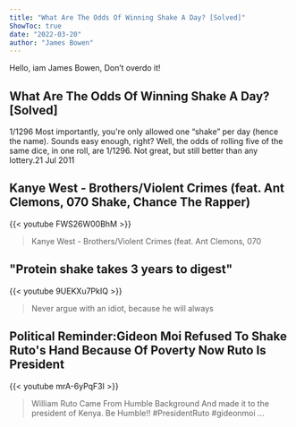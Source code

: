 ```yaml
---
title: "What Are The Odds Of Winning Shake A Day? [Solved]"
ShowToc: true 
date: "2022-03-20"
author: "James Bowen" 
---
```


Hello, iam James Bowen, Don’t overdo it!
## What Are The Odds Of Winning Shake A Day? [Solved]
1/1296 Most importantly, you're only allowed one “shake” per day (hence the name). Sounds easy enough, right? Well, the odds of rolling five of the same dice, in one roll, are 1/1296. Not great, but still better than any lottery.21 Jul 2011

## Kanye West - Brothers/Violent Crimes (feat. Ant Clemons, 070 Shake, Chance The Rapper)
{{< youtube FWS26W00BhM >}}
>Kanye West - Brothers/Violent Crimes (feat. Ant Clemons, 070 

## "Protein shake takes 3 years to digest"
{{< youtube 9UEKXu7PkIQ >}}
>Never argue with an idiot, because he will always 

## Political Reminder:Gideon Moi Refused To Shake Ruto's Hand Because Of Poverty Now Ruto Is President
{{< youtube mrA-6yPqF3I >}}
>William Ruto Came From Humble Background And made it to the president of Kenya. Be Humble!! #PresidentRuto #gideonmoi ...

